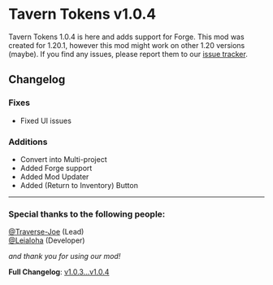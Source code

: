 Tavern Tokens v1.0.4
====================

Tavern Tokens 1.0.4 is here and adds support for Forge. This mod was created for 1.20.1, however this mod might work on other 1.20 versions (maybe). If you find any issues, please report them to our [issue tracker](https://github.com/theLeialoha/Tavern-Tokens/issues).

Changelog
---------

### Fixes

*   Fixed UI issues

### Additions

*   Convert into Multi-project
*   Added Forge support
*   Added Mod Updater
*   Added (Return to Inventory) Button

---

### Special thanks to the following people:

[@Traverse-Joe](https://github.com/Traverse-Joe) (Lead)  
[@Leialoha](https://github.com/Leialoha) (Developer)

_and thank you for using our mod!_

**Full Changelog**: [v1.0.3...v1.0.4](https://github.com/theLeialoha/Tavern-Tokens/compare/v1.0.3...v1.0.4)